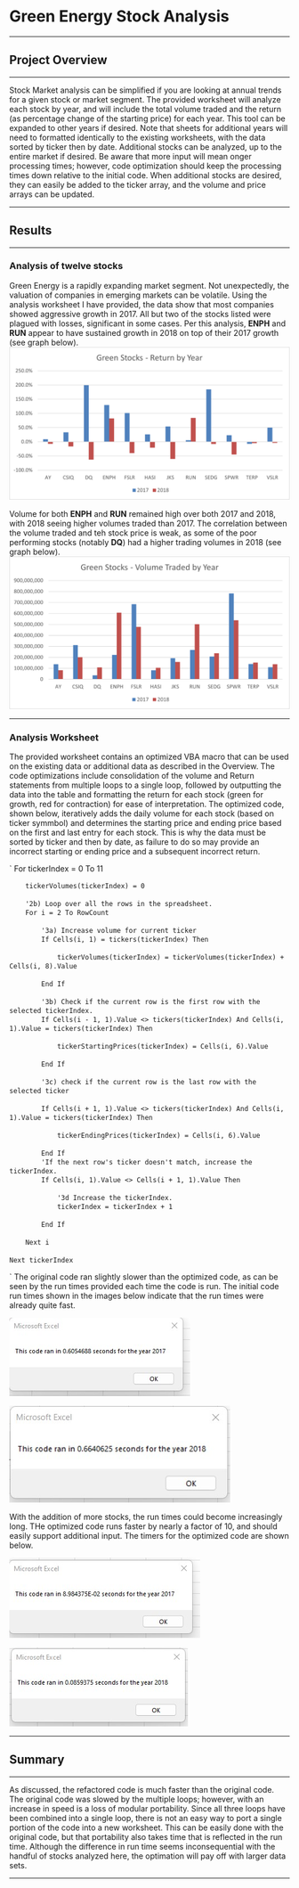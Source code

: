 # Green Energy Stock Analysis

---
## Project Overview

---
Stock Market analysis can be simplified if you are looking at annual trends for a given stock or market segment. The provided worksheet will analyze each stock by year, and will include the total volume traded and the return (as percentage change of the starting price) for each year. This tool can be expanded to other years if desired. Note that sheets for additional years will need to formatted identically to the existing worksheets, with the data sorted by ticker then by date.  Additional stocks can be analyzed, up to the entire market if desired. Be aware that more input will mean onger processing times; however, code optimization should keep the processing times down relative to the initial code. When additional stocks are desired, they can easily be added to the ticker array, and the volume and price arrays can be updated.

---
## Results

---
### Analysis of twelve stocks

Green Energy is a rapidly expanding market segment. Not unexpectedly, the valuation of companies in emerging markets can be  volatile. Using the analysis worksheet I have provided, the data show that most companies showed aggressive growth in 2017. All but two of the stocks listed were plagued with losses, significant in some cases. Per this analysis, **ENPH** and **RUN** appear to have sustained growth in 2018 on top of their 2017 growth (see graph below).   
![Return by Year](https://github.com/jaime-mclean/stock-analysis/blob/main/Resources/ReturnByYear.png)

Volume for both **ENPH** and **RUN** remained high over both 2017 and 2018, with 2018 seeing higher volumes traded than 2017. The correlation between the volume traded and teh stock price is weak, as some of the poor performing stocks (notably **DQ**) had a higher trading volumes in 2018 (see graph below). 
![Volume Traded by Year](https://github.com/jaime-mclean/stock-analysis/blob/main/Resources/VolumeTradedByYear.png)

---
### Analysis Worksheet

The provided worksheet contains an optimized VBA macro that can be used on the existing data or additional data as described in the Overview. The code optimizations include consolidation of the volume and Return statements from multiple loops to a single loop, followed by outputting the data into the table and formatting the return for each stock (green for growth, red for contraction) for ease of interpretation. The optimized code, shown below, iteratively adds the daily volume for each stock (based on ticker symmbol) and determines the starting price and ending price based on the first and last entry for each stock. This is why the data must be sorted by ticker and then by date, as failure to do so may provide an incorrect starting or ending price and a subsequent incorrect return. 

` 
For tickerIndex = 0 To 11
        
        tickerVolumes(tickerIndex) = 0
        
        '2b) Loop over all the rows in the spreadsheet.
        For i = 2 To RowCount
    
            '3a) Increase volume for current ticker
            If Cells(i, 1) = tickers(tickerIndex) Then
        
                tickerVolumes(tickerIndex) = tickerVolumes(tickerIndex) + Cells(i, 8).Value
            
            End If
        
            '3b) Check if the current row is the first row with the selected tickerIndex.
            If Cells(i - 1, 1).Value <> tickers(tickerIndex) And Cells(i, 1).Value = tickers(tickerIndex) Then
            
                tickerStartingPrices(tickerIndex) = Cells(i, 6).Value
            
            End If
        
            '3c) check if the current row is the last row with the selected ticker
        
            If Cells(i + 1, 1).Value <> tickers(tickerIndex) And Cells(i, 1).Value = tickers(tickerIndex) Then
            
                tickerEndingPrices(tickerIndex) = Cells(i, 6).Value
                
            End If
            'If the next row's ticker doesn't match, increase the tickerIndex.
            If Cells(i, 1).Value <> Cells(i + 1, 1).Value Then
            
                '3d Increase the tickerIndex.
                tickerIndex = tickerIndex + 1
            
            End If
    
        Next i
        
    Next tickerIndex
`
The original code ran slightly slower than the optimized code, as can be seen by the run times provided each time the code is run. The initial code run times shown in the images below indicate that the run times were already quite fast. 

![2017 initial Run time](Resources/Initial_Analysis_2017.jpg)

![2018 initial Run time](Resources/Initial_Analysis_2018.jpg)

With the addition of more stocks, the run times could become increasingly long. THe optimized code runs faster by nearly a factor of 10, and should easily support additional input. The timers for the optimized code are shown below.

![2017 refactored run time](Resources/Refactored_Analysis_2017.jpg)

![2018 refactored run time](Resources/Refactored_Analysis_2018.jpg)

---
## Summary

---
As discussed, the refactored code is much faster than the original code. The original code was slowed by the multiple loops; however, with an increase in speed is a loss of modular portability. Since all three loops have been combined into a single loop, there is not an easy way to port a single portion of the code into a new worksheet. This can be easily done with the original code, but that portability also takes time that is reflected in the run time. Although the difference in run time seems inconsequential with the handful of stocks analyzed here, the optimation will pay off with larger data sets.

---
